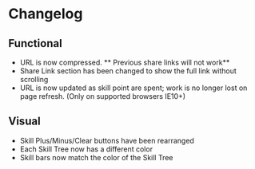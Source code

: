 # Changelog #

## Functional ##
- URL is now compressed. ** Previous share links will not work**
- Share Link section has been changed to show the full link without scrolling
- URL is now updated as skill point are spent; work is no longer lost on page refresh. (Only on supported browsers IE10+)

## Visual ##
- Skill Plus/Minus/Clear buttons have been rearranged
- Each Skill Tree now has a different color
- Skill bars now match the color of the Skill Tree
